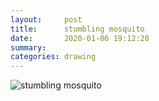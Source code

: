 ```yaml
---
layout:     post
title:      stumbling mosquito
date:       2020-01-06 19:12:28
summary:    
categories: drawing
---
```

![stumbling mosquito](/images/diary/stumbling-mosquito.png ".")
